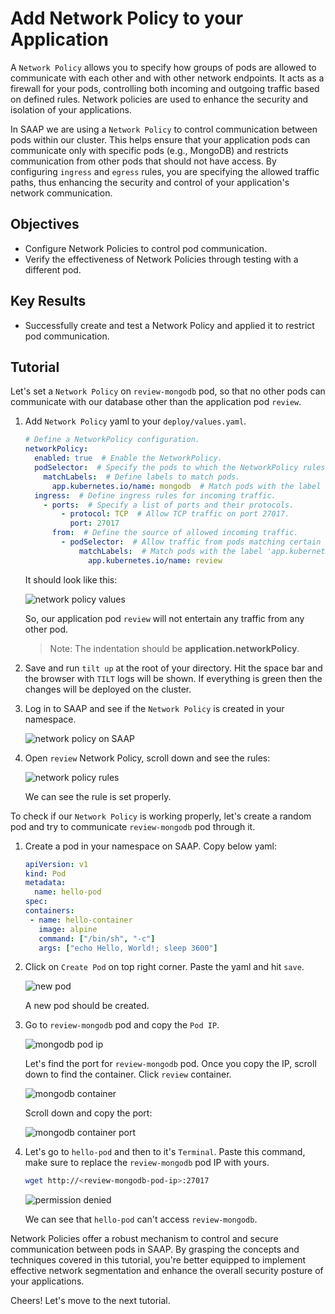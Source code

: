 # Add Network Policy to your Application

A `Network Policy` allows you to specify how groups of pods are allowed to communicate with each other and with other network endpoints. It acts as a firewall for your pods, controlling both incoming and outgoing traffic based on defined rules. Network policies are used to enhance the security and isolation of your applications.

In SAAP we are using a `Network Policy` to control communication between pods within our cluster. This helps ensure that your application pods can communicate only with specific pods (e.g., MongoDB) and restricts communication from other pods that should not have access. By configuring `ingress` and `egress` rules, you are specifying the allowed traffic paths, thus enhancing the security and control of your application's network communication.

## Objectives

- Configure Network Policies to control pod communication.
- Verify the effectiveness of Network Policies through testing with a different pod.

## Key Results

- Successfully create and test a Network Policy and applied it to restrict pod communication.

## Tutorial

Let's set a `Network Policy` on `review-mongodb` pod, so that no other pods can communicate with our database other than the application pod `review`.

1. Add `Network Policy` yaml to your `deploy/values.yaml`.

    ```yaml
    # Define a NetworkPolicy configuration.
    networkPolicy:
      enabled: true  # Enable the NetworkPolicy.
      podSelector:  # Specify the pods to which the NetworkPolicy rules will apply.
        matchLabels:  # Define labels to match pods.
          app.kubernetes.io/name: mongodb  # Match pods with the label 'app.kubernetes.io/name' equal to 'mongodb'.
      ingress:  # Define ingress rules for incoming traffic.
        - ports:  # Specify a list of ports and their protocols.
            - protocol: TCP  # Allow TCP traffic on port 27017.
              port: 27017
          from:  # Define the source of allowed incoming traffic.
            - podSelector:  # Allow traffic from pods matching certain labels.
                matchLabels:  # Match pods with the label 'app.kubernetes.io/name' equal to 'review'.
                  app.kubernetes.io/name: review
    ```

    It should look like this:

    ![network policy values](images/network-policies-values.png)

    So, our application pod `review` will not entertain any traffic from any other pod.

    > Note: The indentation should be **application.networkPolicy**.

1. Save and run `tilt up` at the root of your directory. Hit the space bar and the browser with `TILT` logs will be shown. If everything is green then the changes will be deployed on the cluster.

1. Log in to SAAP and see if the `Network Policy` is created in your namespace.

    ![network policy on SAAP](images/network-policy.png)

1. Open `review` Network Policy, scroll down and see the rules:

    ![network policy rules](images/network-policy-rules.png)

    We can see the rule is set properly.

To check if our `Network Policy` is working properly, let's create a random pod and try to communicate `review-mongodb` pod through it.

1. Create a pod in your namespace on SAAP. Copy below yaml:

    ```yaml
    apiVersion: v1
    kind: Pod
    metadata:
      name: hello-pod
    spec:
    containers:
     - name: hello-container
       image: alpine
       command: ["/bin/sh", "-c"]
       args: ["echo Hello, World!; sleep 3600"]
    ```

1. Click on `Create Pod` on top right corner. Paste the yaml and hit `save`.

    ![new pod](images/new-pod.png)

    A new pod should be created.

1. Go to `review-mongodb` pod and copy the `Pod IP`.

    ![mongodb pod ip](images/mongodb-pod-ip.png)

    Let's find the port for `review-mongodb` pod. Once you copy the IP, scroll down to find the container. Click `review` container.

    ![mongodb container](images/mongodb-container.png)

    Scroll down and copy the port:

    ![mongodb container port](images/container-port.png)

1. Let's go to `hello-pod` and then to it's `Terminal`. Paste this command, make sure to replace the `review-mongodb` pod IP with yours.

    ```sh
    wget http://<review-mongodb-pod-ip>:27017
    ```

    ![permission denied](images/permission-denied.png)

    We can see that `hello-pod` can't access `review-mongodb`.

Network Policies offer a robust mechanism to control and secure communication between pods in SAAP. By grasping the concepts and techniques covered in this tutorial, you're better equipped to implement effective network segmentation and enhance the overall security posture of your applications.

Cheers! Let's move to the next tutorial.
